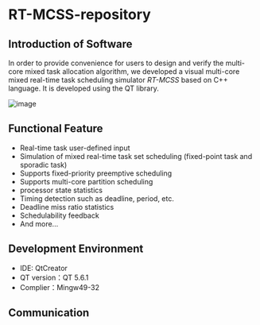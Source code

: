 # RT-MCSS-repository
## Introduction of Software

In order to provide convenience for users to design and verify the multi-core mixed task allocation algorithm, we developed a visual multi-core mixed real-time task scheduling simulator *RT-MCSS* based on C++ language. It is developed using the QT library.

![image](https://user-images.githubusercontent.com/39933013/177982780-96ed27e8-de43-45b1-bf0f-3a7126560578.png)


## Functional Feature

+ Real-time task user-defined input
+ Simulation of mixed real-time task set scheduling (fixed-point task and sporadic task) 
+ Supports fixed-priority preemptive scheduling
+ Supports multi-core partition scheduling
+ processor state statistics
+ Timing detection such as deadline, period, etc.
+ Deadline miss ratio statistics
+ Schedulability feedback
+ And more...

## Development Environment
+ IDE: QtCreator
+ QT version：QT 5.6.1
+ Complier：Mingw49-32


## Communication

